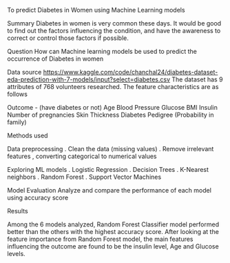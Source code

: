 To predict Diabetes in Women using Machine Learning models

Summary
Diabetes in women is very common these days. It would be good to find out the factors influencing the condition, and have the awareness to correct or control those factors if possible.

Question
How can Machine learning models be used to predict the occurrence of Diabetes in women

Data source
https://www.kaggle.com/code/chanchal24/diabetes-dataset-eda-prediction-with-7-models/input?select=diabetes.csv
The dataset has 9 attributes of 768 volunteers researched. The feature characteristics are as follows

Outcome - (have diabetes or not)
Age 
Blood Pressure
Glucose
BMI
Insulin
Number of pregnancies
Skin Thickness
Diabetes Pedigree (Probability in family)


Methods used

Data preprocessing
. Clean the data (missing values)
. Remove irrelevant features , converting categorical to numerical values

Exploring ML models
. Logistic Regression
. Decision Trees
. K-Nearest neighbors
. Random Forest
. Support Vector Machines

Model Evaluation
Analyze and compare the performance of each model using accuracy score

Results

Among the 6 models analyzed, Random Forest Classifier model performed better than the others with the highest accuracy score. 
After looking at the feature importance from Random Forest model, the main features influencing the outcome are found to be the insulin level, Age and Glucose levels. 

